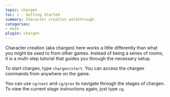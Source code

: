 ```yaml
---
topic: chargen
toc: 1 - Getting Started
summary: Character creation walkthrough.
categories:
- main
plugin: chargen
---
```

Character creation (aka chargen) here works a little differently than what you might be used to from other games.  Instead of being a series of rooms, it is a multi-step tutorial that guides you through the necessary setup.  

To start chargen, type `chargen/start`.  You can access the chargen commands from anywhere on the game.

You can use `cg/next` and `cg/prev` to navigate through the stages of chargen.  To view the current stage instructions again, just type `cg`.
